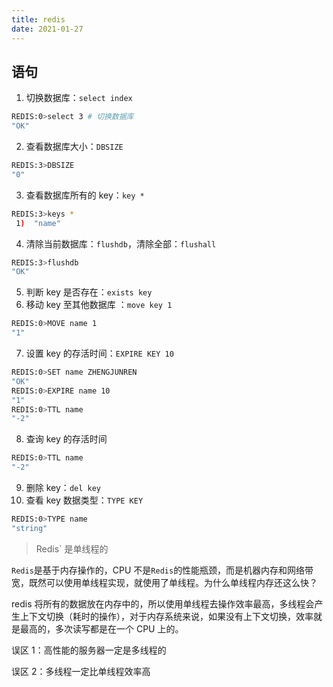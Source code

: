 ```yaml
---
title: redis
date: 2021-01-27
---
```


## 语句

1.  切换数据库：`select index`

```bash
REDIS:0>select 3 # 切换数据库
"OK"
```

2. 查看数据库大小：`DBSIZE`

```bash
REDIS:3>DBSIZE
"0"
```

3. 查看数据库所有的 key：`key *`

```bash
REDIS:3>keys *
 1)  "name"
```

4. 清除当前数据库：`flushdb`，清除全部：`flushall`

```bash
REDIS:3>flushdb
"OK"
```

5. 判断 key 是否存在：`exists key`
6. 移动 key 至其他数据库 ：`move key 1`

```bash
REDIS:0>MOVE name 1
"1"
```

7. 设置 key 的存活时间：`EXPIRE KEY 10`

```bash
REDIS:0>SET name ZHENGJUNREN
"OK"
REDIS:0>EXPIRE name 10
"1"
REDIS:0>TTL name
"-2"
```

8. 查询 key 的存活时间

```bash
REDIS:0>TTL name
"-2"
```

9. 删除 key：`del key`
10.  查看 key 数据类型：`TYPE KEY`

```bash
REDIS:0>TYPE name
"string"
```



> Redis` 是单线程的

`Redis`是基于内存操作的，CPU 不是`Redis`的性能瓶颈，而是机器内存和网络带宽，既然可以使用单线程实现，就使用了单线程。为什么单线程内存还这么快？

redis 将所有的数据放在内存中的，所以使用单线程去操作效率最高，多线程会产生上下文切换（耗时的操作），对于内存系统来说，如果没有上下文切换，效率就是最高的，多次读写都是在一个 CPU 上的。

误区 1：高性能的服务器一定是多线程的

误区 2：多线程一定比单线程效率高

